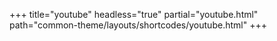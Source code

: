 +++
title="youtube"
headless="true"
partial="youtube.html"
path="common-theme/layouts/shortcodes/youtube.html"
+++


